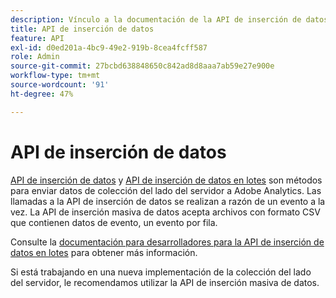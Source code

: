 ```yaml
---
description: Vínculo a la documentación de la API de inserción de datos.
title: API de inserción de datos
feature: API
exl-id: d0ed201a-4bc9-49e2-919b-8cea4fcff587
role: Admin
source-git-commit: 27bcbd638848650c842ad8d8aaa7ab59e27e900e
workflow-type: tm+mt
source-wordcount: '91'
ht-degree: 47%

---
```


# API de inserción de datos

[API de inserción de datos](https://github.com/AdobeDocs/analytics-1.4-apis/blob/master/docs/data-insertion-api/index.md) y [API de inserción de datos en lotes](../bulk-data-insertion-api/bulk-data-insert.md) son métodos para enviar datos de colección del lado del servidor a Adobe Analytics. Las llamadas a la API de inserción de datos se realizan a razón de un evento a la vez. La API de inserción masiva de datos acepta archivos con formato CSV que contienen datos de evento, un evento por fila.

Consulte la [documentación para desarrolladores para la API de inserción de datos en lotes](https://developer.adobe.com/analytics-apis/docs/2.0/guides/endpoints/bulk-data-insertion/) para obtener más información.

Si está trabajando en una nueva implementación de la colección del lado del servidor, le recomendamos utilizar la API de inserción masiva de datos.
